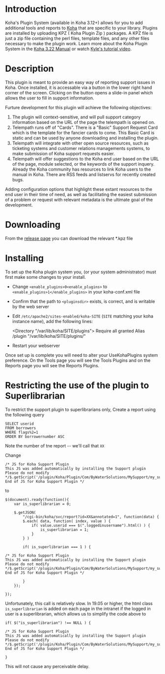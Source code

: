 # Introduction

Koha's Plugin System (available in Koha 3.12+) allows for you to add additional tools and reports to [Koha](http://koha-community.org) that are specific to your library. Plugins are installed by uploading KPZ ( Koha Plugin Zip ) packages. A KPZ file is just a zip file containing the perl files, template files, and any other files necessary to make the plugin work. Learn more about the Koha Plugin System in the [Koha 3.22 Manual](http://manual.koha-community.org/3.22/en/pluginsystem.html) or watch [Kyle's tutorial video](http://bywatersolutions.com/2013/01/23/koha-plugin-system-coming-soon/).

# Description

This plugin is meant to provide an easy way of reporting support issues in Koha. Once installed, it is accessable via a button in the lower right hand corner of the screen. Clicking on the button opens a slide-in panel which allows the user to fill in support information. 

Furture development for this plugin will achieve the following objectives:

1) The plugin will context-sensitive, and will pull support category information based on the URL of the page the telempath is opened on. 
2) Telempath runs off of "Cards". There is a "Basic" Support Request Card which is the template for the fancier cards to come. This Basic Card is static and can be used by anyone downloading and installing the plugin.
3) Telempath will integrate with other open source resources, such as ticketing systems and customer relations managements systems, to make submission of Koha support requests easier.
4) Telempath will offer suggestions to the Koha end user based on the URL of the page, module selected, or the keywords of the support inquery. Already the Koha community has resources to link Koha users to the manual in Koha. There are RSS feeds and listservs for recently created bugs. 

Adding configuration options that highlight these extant resources to the end user in their time of need, as well as facilitating the easiest submission of a problem or request with relevant metadata is the ultimate goal of the development. 

# Downloading

From the [release page](https://github.com/bywatersolutions/koha-plugin-support/releases) you can download the relevant \*.kpz file

# Installing

To set up the Koha plugin system you, (or your system administrator) must first make some changes to your install.

* Change `<enable_plugins>0<enable_plugins>` to `<enable_plugins>1</enable_plugins>` in your koha-conf.xml file
* Confirm that the path to `<pluginsdir>` exists, is correct, and is writable by the web server
* Edit `/etc/apache2/sites-enabled/koha-SITE` (`SITE` matching your koha instance name), add the following lines:

    <Directory "/var/lib/koha/SITE/plugins">
        Require all granted
    </Directory>
    Alias /plugin "/var/lib/koha/SITE/plugins/"

* Restart your webserver

Once set up is complete you will need to alter your UseKohaPlugins system preference. On the Tools page you will see the Tools Plugins and on the Reports page you will see the Reports Plugins.

# Restricting the use of the plugin to Superlibrarian

To restrict the support plugin to superlibrarians only, Create a report using the following query

    SELECT userid
    FROM borrowers 
    WHERE flags%2=1 
    ORDER BY borrowernumber ASC

Note the number of tne report -- we'll call that `XX`

Change 

    /* JS for Koha Support Plugin
    This JS was added automatically by installing the Support plugin
    Please do not modify */$.getScript('/plugin/Koha/Plugin/Com/ByWaterSolutions/MySupport/my_support.js')/* End of JS for Koha Support Plugin */

to

    $(document).ready(function(){
        var is_superlibrarian = 0;

        $.getJSON(
            "/cgi-bin/koha/svc/report?id=XX&annotated=1", function(data) {
            $.each( data, function( index, value ) {
                if( value.userid === $(".loggedinusername").html() ) {
                    is_superlibrarian = 1;
                }
            } )

            if( is_superlibrarian === 1 ) {

    /* JS for Koha Support Plugin
    This JS was added automatically by installing the Support plugin
    Please do not modify */$.getScript('/plugin/Koha/Plugin/Com/ByWaterSolutions/MySupport/my_support.js')/* End of JS for Koha Support Plugin */

            }
        });

    });

Unfortunately, this call is relatively slow. In 19.05 or higher, the html class `is_superlibrarian` is added on each page in the intranet if the logged in user is a superlibrarian, which allows us to simplify the code above to

    if( $("is_superlibrarian") !== NULL ) {

    /* JS for Koha Support Plugin
    This JS was added automatically by installing the Support plugin
    Please do not modify */$.getScript('/plugin/Koha/Plugin/Com/ByWaterSolutions/MySupport/my_support.js')/* End of JS for Koha Support Plugin */

    }

This will not cause any perceivable delay.
